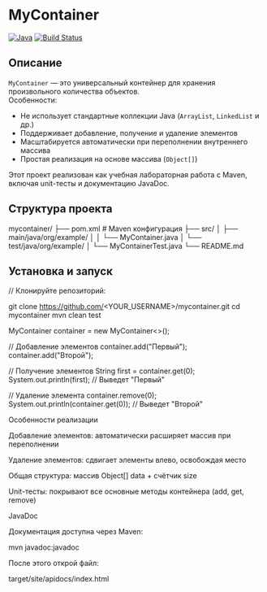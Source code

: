 # MyContainer

[![Java](https://img.shields.io/badge/Java-17-blue.svg)](https://www.oracle.com/java/)
[![Build Status](https://img.shields.io/badge/build-passing-brightgreen)]()

## Описание

`MyContainer` — это универсальный контейнер для хранения произвольного количества объектов.  
Особенности:

- Не использует стандартные коллекции Java (`ArrayList`, `LinkedList` и др.)  
- Поддерживает добавление, получение и удаление элементов  
- Масштабируется автоматически при переполнении внутреннего массива  
- Простая реализация на основе массива (`Object[]`)  

Этот проект реализован как учебная лабораторная работа с Maven, включая unit-тесты и документацию JavaDoc.

## Структура проекта

mycontainer/
├── pom.xml # Maven конфигурация
├── src/
│ ├── main/java/org/example/
│ │ └── MyContainer.java
│ └── test/java/org/example/
│ └── MyContainerTest.java
└── README.md

## Установка и запуск

// Клонируйте репозиторий:

git clone https://github.com/<YOUR_USERNAME>/mycontainer.git
cd mycontainer
mvn clean test

MyContainer<String> container = new MyContainer<>();

// Добавление элементов
container.add("Первый");
container.add("Второй");

// Получение элементов
String first = container.get(0);
System.out.println(first); // Выведет "Первый"

// Удаление элемента
container.remove(0);
System.out.println(container.get(0)); // Выведет "Второй"

Особенности реализации

Добавление элементов: автоматически расширяет массив при переполнении

Удаление элементов: сдвигает элементы влево, освобождая место

Общая структура: массив Object[] data + счётчик size

Unit-тесты: покрывают все основные методы контейнера (add, get, remove)

JavaDoc

Документация доступна через Maven:

mvn javadoc:javadoc


После этого открой файл:

target/site/apidocs/index.html
